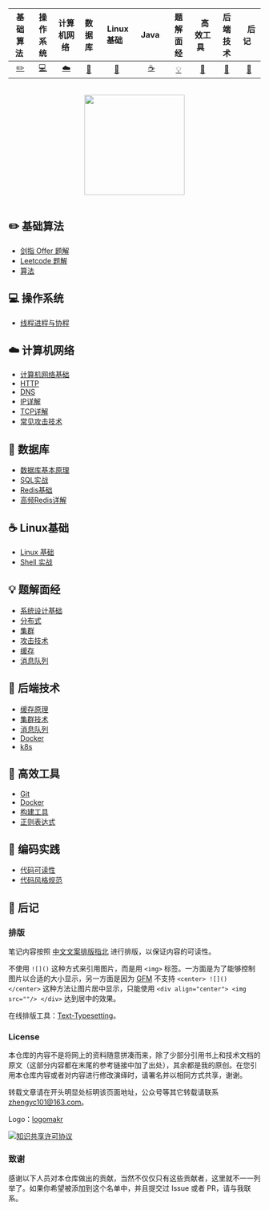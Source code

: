 

| 基础算法&nbsp; | 操作系统 | 计算机网络&nbsp;|数据库| &nbsp;Linux基础&nbsp;&nbsp;|&nbsp;Java&nbsp;&nbsp;|题解面经| &nbsp;&nbsp;高效工具&nbsp;&nbsp; |后端技术| &nbsp;&nbsp;后记&nbsp;&nbsp; |
| :---: | :----: | :---: | :----: | :----: | :----: | :----: | :----: | :----: | :----: |
| [:pencil2:](#pencil2-算法) | [:computer:](#computer-操作系统) | [:cloud:](#cloud-网络) | [:art:](#art-面向对象) | [:floppy_disk:](#floppy_disk-数据库) |[:coffee:](#coffee-java)| [:bulb:](#bulb-系统设计) |[:wrench:](#wrench-工具)| [:watermelon:](#watermelon-编码实践) |[:memo:](#memo-后记)|

<br>

<div align="center">
    <img src="https://github.com/MikeCreken/Interview-site-Lan/blob/master/%E8%AE%A1%E7%AE%97%E6%9C%BA%E7%BD%91%E7%BB%9C/%E5%AD%A6%E4%B9%A0%E7%BD%91%E7%BB%9C%E4%BD%A0%E9%9C%80%E8%A6%81%E7%9F%A5%E9%81%93%E7%9A%84%E5%B7%A5%E5%85%B7/img/%E4%B8%AA%E4%BA%BA%E5%BE%AE%E4%BF%A1.png?raw=true" width="200px">
</div>

<br>

## :pencil2: 基础算法

- [剑指 Offer 题解]()
- [Leetcode 题解]()
- [算法]()

## :computer: 操作系统



- [线程进程与协程](https://github.com/MikeCreken/Interview-site-Lan/blob/master/%操作系统/线程进程协程/进程线程协程.md)

## :cloud: 计算机网络 

- [计算机网络基础]()
- [HTTP](https://github.com/CyC2018/CS-Notes/blob/master/notes/HTTP.md)
- [DNS](https://github.com/CyC2018/CS-Notes/blob/master/notes/Socket.md)
- [IP详解](https://github.com/CyC2018/CS-Notes/blob/master/notes/Socket.md)
- [TCP详解](https://github.com/CyC2018/CS-Notes/blob/master/notes/Socket.md)
- [常见攻击技术](https://github.com/CyC2018/CS-Notes/blob/master/notes/Socket.md)

## :floppy_disk: 数据库

- [数据库基本原理](https://github.com/CyC2018/CS-Notes/blob/master/notes/数据库系统原理.md)
- [SQL实战](https://github.com/CyC2018/CS-Notes/blob/master/notes/SQL%20语法.md)
- [Redis基础](https://github.com/CyC2018/CS-Notes/blob/master/notes/SQL%20练习.md)
- [高频Redis详解](https://github.com/CyC2018/CS-Notes/blob/master/notes/MySQL.md)

## :coffee: Linux基础

- [Linux 基础](https://github.com/CyC2018/CS-Notes/blob/master/notes/Java%20基础.md)
- [Shell 实战](https://github.com/CyC2018/CS-Notes/blob/master/notes/Java%20容器.md)

## :bulb: 题解面经 

- [系统设计基础](https://github.com/CyC2018/CS-Notes/blob/master/notes/系统设计基础.md)
- [分布式](https://github.com/CyC2018/CS-Notes/blob/master/notes/分布式.md)
- [集群](https://github.com/CyC2018/CS-Notes/blob/master/notes/集群.md)
- [攻击技术](https://github.com/CyC2018/CS-Notes/blob/master/notes/攻击技术.md)
- [缓存](https://github.com/CyC2018/CS-Notes/blob/master/notes/缓存.md)
- [消息队列](https://github.com/CyC2018/CS-Notes/blob/master/notes/消息队列.md)

## :art: 后端技术

- [缓存原理](https://github.com/CyC2018/CS-Notes/blob/master/notes/面向对象思想.md)
- [集群技术](https://github.com/CyC2018/CS-Notes/blob/master/notes/设计模式%20-%20目录.md)
- [消息队列](https://github.com/CyC2018/CS-Notes/blob/master/notes/设计模式%20-%20目录.md)
- [Docker](https://github.com/CyC2018/CS-Notes/blob/master/notes/Socket.md)
- [k8s](https://github.com/CyC2018/CS-Notes/blob/master/notes/Socket.md)

## :wrench: 高效工具 

- [Git](https://github.com/CyC2018/CS-Notes/blob/master/notes/Git.md)
- [Docker](https://github.com/CyC2018/CS-Notes/blob/master/notes/Docker.md)
- [构建工具](https://github.com/CyC2018/CS-Notes/blob/master/notes/构建工具.md)
- [正则表达式](https://github.com/CyC2018/CS-Notes/blob/master/notes/正则表达式.md)

## :watermelon: 编码实践 

- [代码可读性](https://github.com/CyC2018/CS-Notes/blob/master/notes/代码可读性.md)
- [代码风格规范](https://github.com/CyC2018/CS-Notes/blob/master/notes/代码风格规范.md)

## :memo: 后记

### 排版

笔记内容按照 [中文文案排版指北](https://github.com/sparanoid/chinese-copywriting-guidelines/blob/master/README.zh-CN.md) 进行排版，以保证内容的可读性。

不使用 `![]()` 这种方式来引用图片，而是用 `<img>` 标签。一方面是为了能够控制图片以合适的大小显示，另一方面是因为 [GFM](https://github.github.com/gfm/) 不支持 `<center> ![]() </center>` 这种方法让图片居中显示，只能使用 `<div align="center"> <img src=""/> </div>` 达到居中的效果。

在线排版工具：[Text-Typesetting](https://github.com/CyC2018/Text-Typesetting)。

### License

本仓库的内容不是将网上的资料随意拼凑而来，除了少部分引用书上和技术文档的原文（这部分内容都在末尾的参考链接中加了出处），其余都是我的原创。在您引用本仓库内容或者对内容进行修改演绎时，请署名并以相同方式共享，谢谢。

转载文章请在开头明显处标明该页面地址，公众号等其它转载请联系 zhengyc101@163.com。

Logo：[logomakr](https://logomakr.com/)

<a rel="license" href="http://creativecommons.org/licenses/by-nc-sa/4.0/"><img alt="知识共享许可协议" style="border-width:0" src="https://i.creativecommons.org/l/by-nc-sa/4.0/88x31.png" /></a>

### 致谢

感谢以下人员对本仓库做出的贡献，当然不仅仅只有这些贡献者，这里就不一一列举了。如果你希望被添加到这个名单中，并且提交过 Issue 或者 PR，请与我联系。

